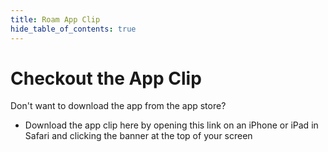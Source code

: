 ```yaml
---
title: Roam App Clip
hide_table_of_contents: true
---
```


<head>
    <meta name="apple-itunes-app" content="app-id=6469834197, app-clip-bundle-id=com.msdrigg.roam.Clip, app-clip-display=card"/>
</head>

# Checkout the App Clip

Don't want to download the app from the app store?

-   Download the app clip here by opening this link on an iPhone or iPad in Safari and clicking the banner at the top of your screen
